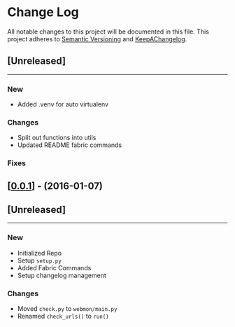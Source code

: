 # Change Log
All notable changes to this project will be documented in this file.
This project adheres to [Semantic Versioning](http://semver.org/) and [KeepAChangelog](http://keepachangelog.com/).

## [Unreleased]
---

### New
* Added .venv for auto virtualenv 

### Changes
* Split out functions into utils
* Updated README fabric commands

### Fixes


## [[0.0.1](https://github.com/mc706/webmon/releases/tag/v0.0.1)] - (2016-01-07)
## [Unreleased]
---

### New
* Initialized Repo
* Setup `setup.py`
* Added Fabric Commands
* Setup changelog management

### Changes
* Moved `check.py` to `webmon/main.py`
* Renamed `check_urls()` to `run()`

